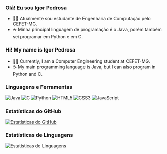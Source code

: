 ### Olá! Eu sou Igor Pedrosa

- 👩‍💻 Atualmente sou estudante de Engenharia de Computação pelo CEFET-MG.
- ☕ Minha principal linguagem de programação é o Java, porém também sei programar em Python e em C.

### Hi! My name is Igor Pedrosa

- 👩‍💻 Currently, I am a Computer Engineering student at CEFET-MG.
- ☕ My main programming language is Java, but I can also program in Python and C.

### Linguagens e Ferramentas

![Java](https://img.shields.io/badge/-Java-orange?style=flat-square&logo=java&logoColor=white)
![C](https://img.shields.io/badge/-C-blue?style=flat-square&logo=c&logoColor=white)
![Python](https://img.shields.io/badge/-Python-yellow?style=flat-square&logo=python&logoColor=white)
![HTML5](https://img.shields.io/badge/-HTML5-red?style=flat-square&logo=html5&logoColor=white)
![CSS3](https://img.shields.io/badge/-CSS3-blueviolet?style=flat-square&logo=css3&logoColor=white)
![JavaScript](https://img.shields.io/badge/-JavaScript-yellow?style=flat-square&logo=javascript&logoColor=white)

### Estatísticas do GitHub

[![Estatísticas do GitHub](https://github-readme-stats.vercel.app/api?username=igorpdm&show_icons=true&theme=radical)](https://github.com/anuraghazra/github-readme-stats)


<!-- Inclua essa seção no seu README.md -->
### Estatísticas de Linguagens

![Estatísticas de Linguagens](https://github-readme-stats.vercel.app/api/top-langs/?username=igorpdm)


